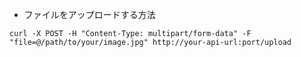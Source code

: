 * ファイルをアップロードする方法

```
curl -X POST -H "Content-Type: multipart/form-data" -F "file=@/path/to/your/image.jpg" http://your-api-url:port/upload
```
